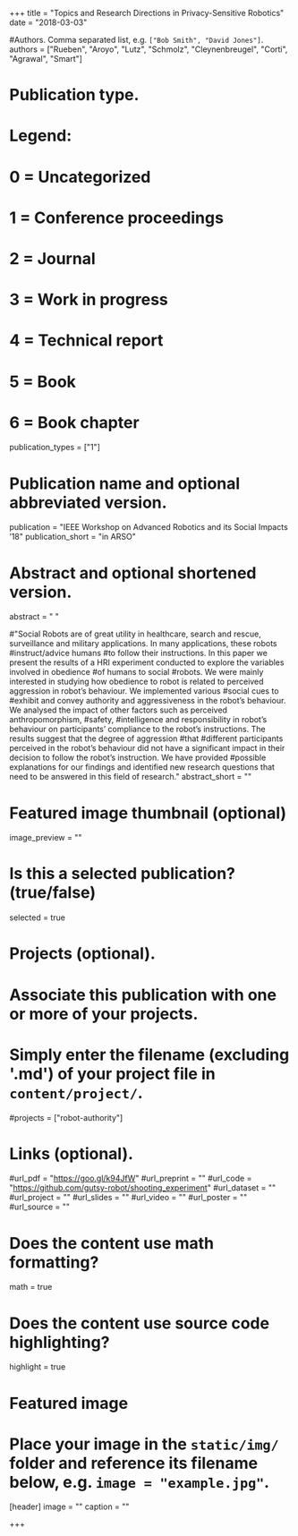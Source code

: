 +++
title = "Topics and Research Directions in Privacy-Sensitive Robotics"
date = "2018-03-03"

#Authors. Comma separated list, e.g. `["Bob Smith", "David Jones"]`.
authors = ["Rueben", "Aroyo", "Lutz", "Schmolz", "Cleynenbreugel", "Corti", "Agrawal", "Smart"]

# Publication type.
# Legend:
# 0 = Uncategorized
# 1 = Conference proceedings
# 2 = Journal
# 3 = Work in progress
# 4 = Technical report
# 5 = Book
# 6 = Book chapter
publication_types = ["1"]

# Publication name and optional abbreviated version.
publication = "IEEE Workshop on Advanced Robotics and its Social Impacts ’18"
publication_short = "in ARSO"

# Abstract and optional shortened version.
abstract = " "

#"Social Robots are of great utility in healthcare, search and rescue, surveillance and military applications. In many applications, these robots #instruct/advice humans #to follow their instructions. In this paper we present the results of a HRI experiment conducted to explore the variables involved in obedience #of humans to social #robots. We were mainly interested in studying how obedience to robot is related to perceived aggression in robot’s behaviour. We implemented various #social cues to #exhibit and convey authority and aggressiveness in the robot’s behaviour. We analysed the impact of other factors such as perceived anthropomorphism, #safety, #intelligence and responsibility in robot’s behaviour on participants’ compliance to the robot’s instructions. The results suggest that the degree of aggression #that #different participants perceived in the robot’s behaviour did not have a significant impact in their decision to follow the robot’s instruction. We have provided #possible explanations for our findings and identified new research questions that need to be answered in this field of research."
abstract_short = ""

# Featured image thumbnail (optional)
image_preview = ""

# Is this a selected publication? (true/false)
selected = true

# Projects (optional).
#   Associate this publication with one or more of your projects.
#   Simply enter the filename (excluding '.md') of your project file in `content/project/`.
#projects = ["robot-authority"]

# Links (optional).
#url_pdf = "https://goo.gl/k94JfW"
#url_preprint = ""
#url_code = "https://github.com/gutsy-robot/shooting_experiment"
#url_dataset = ""
#url_project = ""
#url_slides = ""
#url_video = ""
#url_poster = ""
#url_source = ""

# Does the content use math formatting?
math = true

# Does the content use source code highlighting?
highlight = true

# Featured image
# Place your image in the `static/img/` folder and reference its filename below, e.g. `image = "example.jpg"`.
[header]
image = ""
caption = ""

+++


